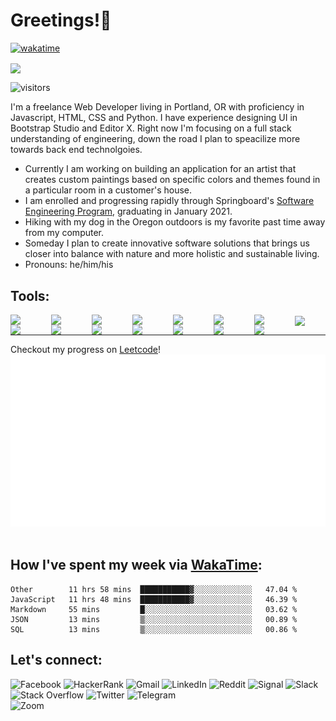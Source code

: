 # Greetings!🖖


[![wakatime](https://wakatime.com/badge/user/99e71179-209a-409a-b8bc-6612891d9ce9.svg)](https://wakatime.com/@99e71179-209a-409a-b8bc-6612891d9ce9)

<img align="center" src="https://www.codewars.com/users/zataara/badges/micro">

![visitors](https://visitor-badge.glitch.me/badge?username=zataara)

I'm a freelance Web Developer living in Portland, OR with proficiency in Javascript, HTML, CSS and Python. I have experience designing UI in Bootstrap Studio and Editor X. Right now I'm focusing on a full stack understanding of engineering, down the road I plan to speacilize more towards back end technolgoies. 

- Currently I am working on building an application for an artist that creates custom paintings based on specific colors and themes found in a particular room in a customer's house.
- I am enrolled and progressing rapidly through Springboard's <a href='https://www.springboard.com/courses/software-engineering-career-track/'>Software Engineering Program</a>, graduating in January 2021.
- Hiking with my dog in the Oregon outdoors is my favorite past time away from my computer.
- Someday I plan to create innovative software solutions that brings us closer into balance with nature and more holistic and sustainable living.
- Pronouns: he/him/his

## Tools:

<!-- React -->
<img width="65" align='left' src="https://cdn.jsdelivr.net/gh/devicons/devicon/icons/react/react-original-wordmark.svg" />

<!-- Bootstrap -->
<img width="65" align='left' src="https://cdn.jsdelivr.net/gh/devicons/devicon/icons/bootstrap/bootstrap-plain-wordmark.svg" />

<!-- CSS -->
<img width="65" align='left'  src="https://cdn.jsdelivr.net/gh/devicons/devicon/icons/css3/css3-original.svg" />

<!-- HTML -->
<img width="65" align='left' src="https://cdn.jsdelivr.net/gh/devicons/devicon/icons/html5/html5-original.svg" />

<!-- GIT -->
<img width="65" align='left' src="https://cdn.jsdelivr.net/gh/devicons/devicon/icons/git/git-plain.svg" />

<!-- Javscript -->
<img width="65" align='left' src="https://cdn.jsdelivr.net/gh/devicons/devicon/icons/javascript/javascript-original.svg" />

<!-- Jest -->
<img  width="65" align='left' src="https://cdn.jsdelivr.net/gh/devicons/devicon/icons/jest/jest-plain.svg" />

<!-- jQuery -->
<img width="65" align='left' src="https://cdn.jsdelivr.net/gh/devicons/devicon/icons/jquery/jquery-plain-wordmark.svg" />

<!-- Markdown -->
<img width="65" align='left' src="https://cdn.jsdelivr.net/gh/devicons/devicon/icons/markdown/markdown-original.svg" />

<!-- Node.js -->
<img width="65" align='left' src="https://cdn.jsdelivr.net/gh/devicons/devicon/icons/nodejs/nodejs-original.svg" />

<!-- npm -->
<img width="65" align='left' src="https://cdn.jsdelivr.net/gh/devicons/devicon/icons/npm/npm-original-wordmark.svg" />

<!-- Photoshop -->
<img width="65" align='left' src="https://cdn.jsdelivr.net/gh/devicons/devicon/icons/photoshop/photoshop-plain.svg" />

<!-- PostgreSQL -->
<img width="65" align='left' src="https://cdn.jsdelivr.net/gh/devicons/devicon/icons/postgresql/postgresql-original-wordmark.svg" />

<!-- Python -->
<img width="65" align='left' src="https://cdn.jsdelivr.net/gh/devicons/devicon/icons/python/python-original.svg" />

<!-- VSCode -->
<img width="65" align='center' src="https://cdn.jsdelivr.net/gh/devicons/devicon/icons/vscode/vscode-original.svg" />

---


<div align='left'>
Checkout my progress on <a href='https://leetcode.com/zataara/'>Leetcode</a>!
<br>
<a href='https://leetcode.com/zataara/'><img src='https://github.com/zataara/leetcode-stats/blob/master/generated/stats.svg'></a></div>
<div align='left'>
 
  
<img src="https://github.com/zataara/zataara/blob/master/images/codeStats.svg" alt=""/>

## How I've spent my week via <a href='https://wakatime.com/@zataara'>WakaTime</a>:
<!--START_SECTION:waka-->
```text
Other        11 hrs 58 mins  ███████████▓░░░░░░░░░░░░░   47.04 % 
JavaScript   11 hrs 48 mins  ███████████▓░░░░░░░░░░░░░   46.39 % 
Markdown     55 mins         █░░░░░░░░░░░░░░░░░░░░░░░░   03.62 % 
JSON         13 mins         ▒░░░░░░░░░░░░░░░░░░░░░░░░   00.89 % 
SQL          13 mins         ▒░░░░░░░░░░░░░░░░░░░░░░░░   00.86 % 
```
  
## Let's connect:
  
![Facebook](https://img.shields.io/badge/Facebook-%231877F2.svg?style=for-the-badge&logo=Facebook&logoColor=white)
![HackerRank](https://img.shields.io/badge/-Hackerrank-2EC866?style=for-the-badge&logo=HackerRank&logoColor=white)
![Gmail](https://img.shields.io/badge/Gmail-D14836?style=for-the-badge&logo=gmail&logoColor=white)
![LinkedIn](https://img.shields.io/badge/linkedin-%230077B5.svg?style=for-the-badge&logo=linkedin&logoColor=white)
![Reddit](https://img.shields.io/badge/Reddit-FF4500?style=for-the-badge&logo=reddit&logoColor=white)
![Signal](https://img.shields.io/badge/Signal-%23039BE5.svg?style=for-the-badge&logo=Signal&logoColor=white)
![Slack](https://img.shields.io/badge/Slack-4A154B?style=for-the-badge&logo=slack&logoColor=white)
![Stack Overflow](https://img.shields.io/badge/-Stackoverflow-FE7A16?style=for-the-badge&logo=stack-overflow&logoColor=white) 
![Twitter](https://img.shields.io/badge/bryantmac-%231DA1F2.svg?style=for-the-badge&logo=Twitter&logoColor=white)
![Telegram](https://img.shields.io/badge/Telegram-2CA5E0?style=for-the-badge&logo=telegram&logoColor=white)  
![Zoom](https://img.shields.io/badge/Zoom-2D8CFF?style=for-the-badge&logo=zoom&logoColor=white)



  
  
<!--END_SECTION:waka-->
  
  
<!-- All Apps -->
<!-- [![wakatime](https://wakatime.com/badge/user/99e71179-209a-409a-b8bc-6612891d9ce9.svg)](https://wakatime.com/@99e71179-209a-409a-b8bc-6612891d9ce9) -->
<!-- ## My Cumulative Github Journey:
<img align='left' src='https://github.com/zataara/github-api-stats/blob/master/generated/overview.svg' />
<img align='center' src='https://github.com/zataara/github-api-stats/blob/master/generated/languages.svg' /> -->
 
<!--   Most used Languages
  <img src="https://github-readme-stats.vercel.app/api/top-langs/?username=zataara&theme=blue-green"> 


 -->


